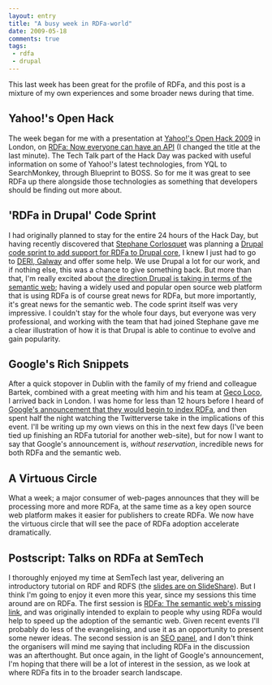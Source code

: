 ```yaml
---
layout: entry
title: "A busy week in RDFa-world"
date: 2009-05-18
comments: true
tags:
 - rdfa
 - drupal
---
```

This last week has been great for the profile of RDFa, and this post is a
mixture of my own experiences and some broader news during that time.

<!-- more -->

## Yahoo!'s Open Hack

The week began for me with a presentation at [Yahoo!'s Open Hack 2009](http://openhacklondon.pbworks.com/)
in London, on [RDFa: Now everyone can have an API](http://openhacklondon.pbworks.com/RDFa)
(I changed
the title at the last minute). The Tech Talk part of the Hack Day was packed
with useful information on some of Yahoo!'s latest technologies, from YQL to
SearchMonkey, through Blueprint to BOSS. So for me it was great to see RDFa up
there alongside those technologies as something that developers should be
finding out more about.

## 'RDFa in Drupal' Code Sprint

I had originally
planned to stay for the entire 24 hours of the Hack Day, but having recently
discovered that [Stephane Corlosquet](http://www.deri.ie/about/team/member/stephane_corlosquet/) was
planning a [Drupal code sprint to add support for RDFa to Drupal core](http://drupal.org/node/443824),
I knew I just had to go to [DERI, Galway](http://www.deri.ie/) and offer some help. We use Drupal a lot for our
work, and if nothing else, this was a chance to give something back. But more
than that, I'm really excited about [the direction Drupal is taking in terms of the semantic web](http://buytaert.net/drupal-the-semantic-web-and-search);
having a widely used and popular open source web platform that is using RDFa
is of course great news for RDFa, but more importantly, it's great news for
the semantic web. The code sprint itself was very impressive. I couldn't stay
for the whole four days, but everyone was very professional, and working with
the team that had joined Stephane gave me a clear illustration of how it is
that Drupal is able to continue to evolve and gain popularity.

## Google's Rich Snippets

After a quick stopover in Dublin with the family of my friend and colleague
Bartek, combined with a great meeting with him and his team at [Geco Loco](http://gecoloco.com/),
I arrived back in London. I was home for less
than 12 hours before I heard of [Google's announcement that they would begin to index RDFa](http://googlewebmastercentral.blogspot.com/2009/05/introducing-rich-snippets.html), and then spent half the night watching the Twitterverse
take in the implications of this event. I'll be writing up my own views on
this in the next few days (I've been tied up finishing an RDFa tutorial for
another web-site), but for now I want to say that Google's announcement is,
_without reservation_, incredible news for both RDFa and the semantic web.

## A Virtuous Circle

What a week; a major consumer of web-pages announces that they will be
processing more and more RDFa, at the same time as a key open source web
platform makes it easier for publishers to create RDFa. We now have the
virtuous circle that will see the pace of RDFa adoption accelerate
dramatically.

## Postscript: Talks on RDFa at SemTech

I thoroughly enjoyed my time at SemTech last year, delivering an introductory
tutorial on RDF and RDFS (the [slides are on SlideShare](http://www.slideshare.net/mark.birbeck/a-first-course-in-rdf-and-rdfs-resource-description-framework-and-resource-description-framework-schema)).
But I think I'm going to enjoy it even more this year, since my
sessions this time around are on RDFa. The first session is [RDFa: The semantic web's missing link](http://www.semantic-conference.com/session/2077/),
and was originally intended to explain to
people why using RDFa would help to speed up the adoption of the semantic web.
Given recent events I'll probably do less of the evangelising, and use it as
an opportunity to present some newer ideas. The second session is an [SEO panel](http://www.semantic-conference.com/session/2049/),
and I don't think
the organisers will mind me saying that including RDFa in the discussion was
an afterthought. But once again, in the light of Google's announcement, I'm
hoping that there will be a lot of interest in the session, as we look at
where RDFa fits in to the broader search landscape.

